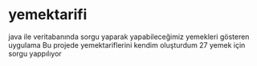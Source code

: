 # yemektarifi
java ile veritabanında sorgu yaparak yapabileceğimiz yemekleri gösteren uygulama
Bu projede yemektariflerini kendim oluşturdum 27 yemek için sorgu yappılıyor
